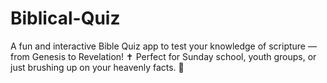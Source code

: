 # Biblical-Quiz
 A fun and interactive Bible Quiz app to test your knowledge of scripture — from Genesis to Revelation! ✝️ Perfect for Sunday school, youth groups, or just brushing up on your heavenly facts. 🌟
